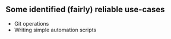 Some identified (fairly) reliable use-cases
---
- Git operations
- Writing simple automation scripts
